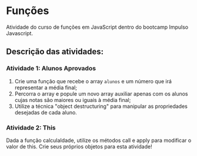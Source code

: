 # Funções
Atividade do curso de funções em JavaScript dentro do bootcamp Impulso Javascript.


## Descrição das atividades:

### Atividade 1: Alunos Aprovados

1. Crie uma função que recebe o array `alunos` e um número que irá representar a média final;
2. Percorra o array e popule um novo array auxiliar apenas com os alunos cujas notas são maiores ou iguais à média final;
3. Utilize a técnica "object destructuring" para manipular as propriedades desejadas de cada aluno.

### Atividade 2: This

Dada a função calculaIdade, utilize os métodos call e apply para modificar o valor de this. Crie seus próprios objetos para esta atividade!
